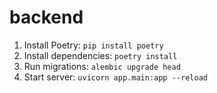 # backend


1. Install Poetry: `pip install poetry`
2. Install dependencies: `poetry install`
3. Run migrations: `alembic upgrade head`
4. Start server: `uvicorn app.main:app --reload`